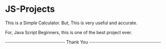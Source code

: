 # JS-Projects

This is a Simple Calculator. But, This is very useful and accurate.

For, Java Script Beginners, this is one of the best project ever.

------------------------------ Thank You ------------------------------------
